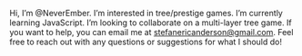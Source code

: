 Hi, I’m @NeverEmber.
I’m interested in tree/prestige games.
I’m currently learning JavaScript.
I’m looking to collaborate on a multi-layer tree game. If you want to help, you can email me at stefanericanderson@gmail.com.
Feel free to reach out with any questions or suggestions for what I should do!
